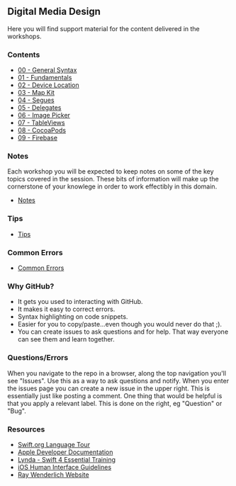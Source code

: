 ## Digital Media Design

Here you will find support material for the content delivered in the workshops.

### Contents
+ [00 - General Syntax](https://github.com/KyleGoslan/Digital-Media-Design/tree/master/00%20-%20General%20Syntax)
+ [01 - Fundamentals](https://github.com/KyleGoslan/Digital-Media-Design/tree/master/01%20-%20Fundamentals)
+ [02 - Device Location](https://github.com/KyleGoslan/Digital-Media-Design/tree/master/02%20-%20Device%20Location)
+ [03 - Map Kit](https://github.com/KyleGoslan/Digital-Media-Design/tree/master/03%20-%20Map%20Kit)
+ [04 - Segues](https://github.com/KyleGoslan/Digital-Media-Design/tree/master/04%20-%20Segues)
+ [05 - Delegates](https://github.com/KyleGoslan/Digital-Media-Design/tree/master/05%20-%20Delegates)
+ [06 - Image Picker](https://github.com/KyleGoslan/Digital-Media-Design/tree/master/06%20-%20Image%20Picker)
+ [07 - TableViews](https://github.com/KyleGoslan/Digital-Media-Design/tree/master/07%20-%20TableViews)
+ [08 - CocoaPods](https://github.com/KyleGoslan/Digital-Media-Design/tree/master/08%20-%20CocoaPods)
+ [09 - Firebase](https://github.com/KyleGoslan/Digital-Media-Design/tree/master/09%20-%20Firebase)

### Notes

Each workshop you will be expected to keep notes on some of the key topics covered in the session. These bits of information will make up the cornerstone of your knowlege in order to work effectibly in this domain.   

+ [Notes](https://github.com/KyleGoslan/Digital-Media-Design/tree/master/Notes)

### Tips
+ [Tips](https://github.com/KyleGoslan/Digital-Media-Design/blob/master/Tips.md) 

### Common Errors
+ [Common Errors](https://github.com/KyleGoslan/Digital-Media-Design/tree/master/Common%20Errors) 

### Why GitHub?
+ It gets you used to interacting with GitHub.
+ It makes it easy to correct errors. 
+ Syntax highlighting on code snippets.  
+ Easier for you to copy/paste...even though you would never do that ;).   
+ You can create issues to ask questions and for help. That way everyone can see them and learn together. 

### Questions/Errors
When you navigate to the repo in a browser, along the top navigation you'll see "Issues". Use this as a way to ask questions and notify. When you enter the issues page you can create a new issue in the upper right. This is essentially just like posting a comment. One thing that would be helpful is that you apply a relevant label. This is done on the right, eg "Question" or "Bug".

### Resources
+ [Swift.org Language Tour ](https://docs.swift.org/swift-book/GuidedTour/GuidedTour.html)
+ [Apple Developer Documentation](https://developer.apple.com/documentation)
+ [Lynda - Swift 4 Essential Training](https://www.lynda.com/Swift-tutorials/Swift-4-Essential-Training/636121-2.html)
+ [iOS Human Interface Guidelines](https://developer.apple.com/design/human-interface-guidelines/ios/overview/themes/)
+ [Ray Wenderlich Website](http://raywenderlich.com/)



